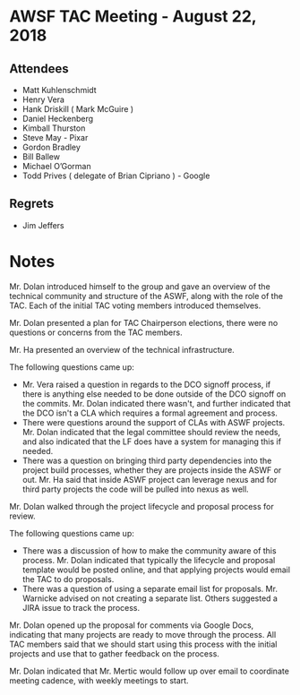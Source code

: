 # AWSF TAC Meeting - August 22, 2018

## Attendees

- Matt Kuhlenschmidt
- Henry Vera
- Hank Driskill ( Mark McGuire )
- Daniel Heckenberg
- Kimball Thurston
- Steve May - Pixar
- Gordon Bradley
- Bill Ballew
- Michael O’Gorman
- Todd Prives ( delegate of Brian Cipriano ) - Google

## Regrets

- Jim Jeffers

# Notes

Mr. Dolan introduced himself to the group and gave an overview of the technical community and structure of the ASWF, along with the role of the TAC. Each of the initial TAC voting members introduced themselves.

Mr. Dolan presented a plan for TAC Chairperson elections, there were no questions or concerns from the TAC members.

Mr. Ha presented an overview of the technical infrastructure.

The following questions came up:

- Mr. Vera raised a question in regards to the DCO signoff process, if there is anything else needed to be done outside of the DCO signoff on the commits. Mr. Dolan indicated there wasn't, and further indicated that the DCO isn't a CLA which requires a formal agreement and process.
- There were questions around the support of CLAs with ASWF projects. Mr. Dolan indicated that the legal committee should review the needs, and also indicated that the LF does have a system for managing this if needed.
- There was a question on bringing third party dependencies into the project build processes, whether they are projects inside the ASWF or out. Mr. Ha said that inside ASWF project can leverage nexus and for third party projects the code will be pulled into nexus as well.

Mr. Dolan walked through the project lifecycle and proposal process for review.

The following questions came up:

- There was a discussion of how to make the community aware of this process. Mr. Dolan indicated that typically the lifecycle and proposal template would be posted online, and that applying projects would email the TAC to do proposals.
- There was a question of using a separate email list for proposals. Mr. Warnicke advised on not creating a separate list. Others suggested a JIRA issue to track the process.

Mr. Dolan opened up the proposal for comments via Google Docs, indicating that many projects are ready to move through the process. All TAC members said that we should start using this process with the initial projects and use that to gather feedback on the process.

Mr. Dolan indicated that Mr. Mertic would follow up over email to coordinate meeting cadence, with weekly meetings to start.
